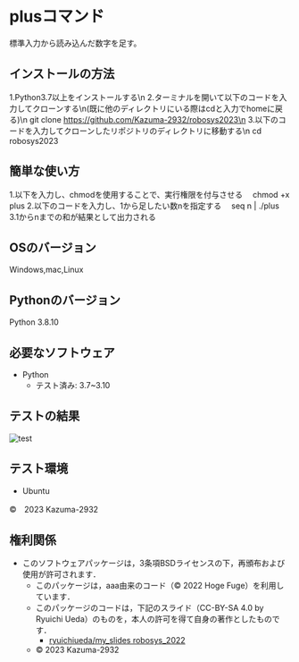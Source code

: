 # plusコマンド
標準入力から読み込んだ数字を足す。

## インストールの方法
1.Python3.7以上をインストールする\n
2.ターミナルを開いて以下のコードを入力してクローンする\n(既に他のディレクトリにいる際はcdと入力でhomeに戻る)\n
 git clone https://github.com/Kazuma-2932/robosys2023\n
3.以下のコードを入力してクローンしたリポジトリのディレクトリに移動する\n
 cd robosys2023

## 簡単な使い方
1.以下を入力し、chmodを使用することで、実行権限を付与させる
　chmod +x plus
2.以下のコードを入力し、1から足したい数nを指定する
　seq n | ./plus
3.1からnまでの和が結果として出力される

## OSのバージョン
Windows,mac,Linux

## Pythonのバージョン
Python 3.8.10

## 必要なソフトウェア
* Python
  * テスト済み: 3.7~3.10

## テストの結果
![test](https://github.com/Kazuma-2932/robosys2023/actions/workflows/test.yml/badge.svg)

## テスト環境
* Ubuntu

©　2023 Kazuma-2932

## 権利関係
* このソフトウェアパッケージは，3条項BSDライセンスの下，再頒布および使用が許可されます．
  * このパッケージは，aaa由来のコード（© 2022 Hoge Fuge）を利用しています．
  * このパッケージのコードは，下記のスライド（CC-BY-SA 4.0 by Ryuichi Ueda）のものを，本人の許可を得て自身の著作としたものです．
      * [ryuichiueda/my_slides robosys_2022](https://github.com/ryuichiueda/my_slides/tree/master/robosys_2022)
  * © 2023 Kazuma-2932
